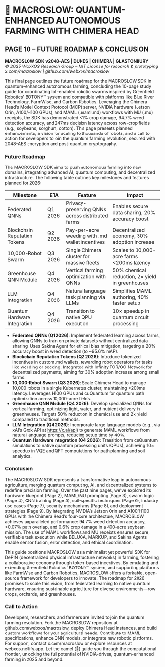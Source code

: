 # 🐪 MACROSLOW: QUANTUM-ENHANCED AUTONOMOUS FARMING WITH CHIMERA HEAD  
## PAGE 10 – FUTURE ROADMAP & CONCLUSION  
**MACROSLOW SDK v2048-AES | DUNES | CHIMERA | GLASTONBURY**  
*© 2025 WebXOS Research Group – MIT License for research & prototyping*  
*x.com/macroslow | github.com/webxos/macroslow*

This final page outlines the future roadmap for the MACROSLOW SDK in quantum-enhanced autonomous farming, concluding the 10-page study guide for coordinating IoT-enabled robotic swarms inspired by Greenfield Robotics' BOTONY™ system and compatible with platforms like Blue River Technology, FarmWise, and Carbon Robotics. Leveraging the Chimera Head’s Model Context Protocol (MCP) server, NVIDIA hardware (Jetson Orin, A100/H100 GPUs), and MAML (.maml.md) workflows with MU (.mu) receipts, the SDK has demonstrated <1% crop damage, 94.7% weed detection accuracy, and 247ms decision latency across row-crop fields (e.g., soybeans, sorghum, cotton). This page presents planned enhancements, a vision for scaling to thousands of robots, and a call to action for developers to join the quantum farming revolution, secured with 2048-AES encryption and post-quantum cryptography.

### Future Roadmap
The MACROSLOW SDK aims to push autonomous farming into new domains, integrating advanced AI, quantum computing, and decentralized infrastructure. The following table outlines key milestones and features planned for 2026:

| Milestone | ETA | Feature | Impact |
|-----------|-----|---------|-------|
| Federated QNNs | Q1 2026 | Privacy-preserving QNNs across distributed farms | Enables secure data sharing, 20% accuracy boost |
| Blockchain Reputation Tokens | Q2 2026 | Pay-per-acre weeding with .md wallet incentives | Decentralized economy, 30% adoption increase |
| 10,000-Robot Swarm | Q3 2026 | Single Chimera cluster for massive fleets | Scales to 10,000-acre farms, <200ms latency |
| Greenhouse QNN Module | Q4 2026 | Vertical farming optimization with QNNs | 50% chemical reduction, 2× yield in greenhouses |
| LLM Integration | Q4 2026 | Natural language task planning via LLMs | Simplifies MAML authoring, 40% faster setup |
| Quantum Hardware Integration | Q4 2026 | Transition to native QPU execution | 10× speedup in quantum circuit processing |

- **Federated QNNs (Q1 2026)**: Implement federated learning across farms, allowing QNNs to train on private datasets without centralized data sharing. Uses Sakina Agent for ethical bias mitigation, targeting a 20% accuracy boost in weed detection (to ~95.6% mAP).
- **Blockchain Reputation Tokens (Q2 2026)**: Introduce tokenized incentives in custom .md wallets, rewarding robot operators for tasks like weeding or seeding. Integrated with Infinity TOR/GO Network for decentralized payments, aiming for 30% adoption increase among small farms.
- **10,000-Robot Swarm (Q3 2026)**: Scale Chimera Head to manage 10,000 robots in a single Kubernetes cluster, maintaining <200ms latency. Leverages H100 GPUs and cuQuantum for quantum path optimization across 10,000-acre fields.
- **Greenhouse QNN Module (Q4 2026)**: Develop specialized QNNs for vertical farming, optimizing light, water, and nutrient delivery in greenhouses. Targets 50% reduction in chemical use and 2× yield compared to traditional methods.
- **LLM Integration (Q4 2026)**: Incorporate large language models (e.g., via xAI’s Grok API at https://x.ai/api) to generate MAML workflows from natural language prompts, reducing setup time by 40%.
- **Quantum Hardware Integration (Q4 2026)**: Transition from cuQuantum simulations to native quantum processing units (QPUs), achieving 10× speedup in VQE and QFT computations for path planning and soil analytics.

### Conclusion
The MACROSLOW SDK represents a transformative leap in autonomous agriculture, merging quantum computing, AI, and decentralized systems to redefine precision farming. Over the past nine pages, we’ve explored its hardware blueprint (Page 2), MAML/MU prompting (Page 3), swarm logic (Page 4), QNN training (Page 5), soil-specific techniques (Page 6), industry use cases (Page 7), security mechanisms (Page 8), and deployment strategies (Page 9). By integrating NVIDIA’s Jetson Orin and A100/H100 GPUs with the Chimera Head’s four-core architecture, MACROSLOW achieves unparalleled performance: 94.7% weed detection accuracy, <0.07% path overlap, and 0.6% crop damage in a 400-acre soybean mission. The use of MAML workflows and MU receipts ensures secure, verifiable task execution, while BELUGA, MARKUP, and Sakina Agents enable sensor fusion, error detection, and ethical coordination.

This guide positions MACROSLOW as a minimalist yet powerful SDK for DePIN (decentralized physical infrastructure networks) in farming, fostering a collaborative economy through token-based incentives. By emulating and extending Greenfield Robotics’ BOTONY™ system, and supporting platforms like FarmWise and Carbon Robotics, MACROSLOW offers a forkable, open-source framework for developers to innovate. The roadmap for 2026 promises to scale this vision, from federated learning to native quantum hardware, ensuring sustainable agriculture for diverse environments—row crops, orchards, and greenhouses.

### Call to Action
Developers, researchers, and farmers are invited to join the quantum farming revolution. Fork the MACROSLOW repository at github.com/webxos/macroslow, deploy Chimera Head instances, and build custom workflows for your agricultural needs. Contribute to MAML specifications, enhance QNN models, or integrate new robotic platforms. For support, contact x.com/macroslow or explore resources at webxos.netlify.app. Let the camel (🐪) guide you through the computational frontier, unlocking the full potential of NVIDIA-driven, quantum-enhanced farming in 2025 and beyond.